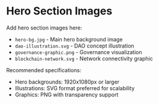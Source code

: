 # Hero Section Images

Add hero section images here:

- `hero-bg.jpg` - Main hero background image
- `dao-illustration.svg` - DAO concept illustration
- `governance-graphic.png` - Governance visualization
- `blockchain-network.svg` - Network connectivity graphic

Recommended specifications:
- Hero backgrounds: 1920x1080px or larger
- Illustrations: SVG format preferred for scalability
- Graphics: PNG with transparency support
